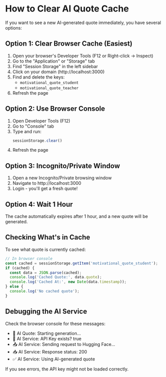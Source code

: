 # How to Clear AI Quote Cache

If you want to see a new AI-generated quote immediately, you have several options:

## Option 1: Clear Browser Cache (Easiest)

1. Open your browser's Developer Tools (F12 or Right-click → Inspect)
2. Go to the "Application" or "Storage" tab
3. Find "Session Storage" in the left sidebar
4. Click on your domain (http://localhost:3000)
5. Find and delete the keys:
   - `motivational_quote_student`
   - `motivational_quote_teacher`
6. Refresh the page

## Option 2: Use Browser Console

1. Open Developer Tools (F12)
2. Go to "Console" tab
3. Type and run:
   ```javascript
   sessionStorage.clear()
   ```
4. Refresh the page

## Option 3: Incognito/Private Window

1. Open a new Incognito/Private browsing window
2. Navigate to http://localhost:3000
3. Login - you'll get a fresh quote!

## Option 4: Wait 1 Hour

The cache automatically expires after 1 hour, and a new quote will be generated.

## Checking What's in Cache

To see what quote is currently cached:

```javascript
// In browser console
const cached = sessionStorage.getItem('motivational_quote_student');
if (cached) {
  const data = JSON.parse(cached);
  console.log('Cached Quote:', data.quote);
  console.log('Cached At:', new Date(data.timestamp));
} else {
  console.log('No cached quote');
}
```

## Debugging the AI Service

Check the browser console for these messages:

- 🤖 AI Quote: Starting generation...
- 🔑 AI Service: API Key exists? true
- 📤 AI Service: Sending request to Hugging Face...
- 📥 AI Service: Response status: 200
- ✅ AI Service: Using AI-generated quote

If you see errors, the API key might not be loaded correctly.
